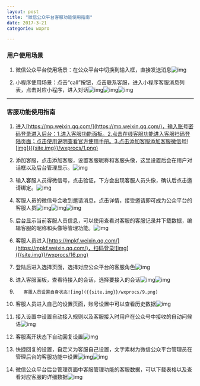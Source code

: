 ```yaml
---
layout: post
title: "微信公众平台客服功能使用指南"
date: 2017-3-21
categorie: wxpro

---
```


###  用户使用场景

1. 微信公众平台使用场景：在公众平台中切换到输入框，直接发送消息![img]({{site.img}}/wxprocs/a4.jpg)

 

2. 小程序使用场景：点击“call”按钮，点击联系客服，进入小程序客服消息列表，点击对应小程序，进入对话![img]({{site.img}}/wxprocs/a5.jpg)![img]({{site.img}}/wxprocs/a6.jpg)![img]({{site.img}}/images/wxprocs/a7.jpg)

 ---

### 客服功能使用指南

1. 进入[https://mp.weixin.qq.com/](https://mp.weixin.qq.com/)，输入账号密码登录进入后台：1.进入客服功能面板。2.点击在线客服功能进入客服扫码登陆页面；点击使用说明查看官方使用手册。3.点击添加客服添加客服微信号![img]({{site.img}}/wxprocs/1.png)

 

2. 添加客服，点击添加客服，设置客服昵称和客服头像，这里设置后会在用户对话框以及后台管理显示。![img]({{site.img}}/wxprocs/2.png)

 

3. 输入客服人员得微信号，点击验证，下方会出现客服人员头像，确认后点击邀请绑定。![img]({{site.img}}/wxprocs/3.png)

 

4. 客服人员的微信号会收到邀请消息，点击详情，接受邀请即可成为公众平台的客服人员![img]({{site.img}}/wxprocs/a1.jpg)![img]({{site.img}}/wxprocs/a2.jpg)![img]({{site.img}}/wxprocs/a3.jpg)

 

5. 后台显示当前客服人员信息，可以使用查看对客服的客服记录并下载数据，编辑客服的昵称和头像等管理功能。![img]({{site.img}}/wxprocs/4.png)

 

6. 客服人员进入[https://mpkf.weixin.qq.com/](https://mpkf.weixin.qq.com/)，扫码登录![img]({{site.img}}/wxprocs/16.png)

 

7. 登陆后进入选择页面，选择对应公众平台的客服角色![img]({{site.img}}/wxprocs/6.png)

  

8. 进入客服面板，查看待接入的会话，选择要接入的会话![img]({{site.img}}/wxprocs/7.png)![img]({{site.img}}/wxprocs/8.png)

 

9.        客服人员设置自身状态![img]({{site.img}}/wxprocs/9.png)

 

10.    客服人员进入自己的设置页面，账号设置中可以查看历史数据![img]({{site.img}}/wxprocs/10.png)

 

11.    接入设置中设置自动接入规则以及客服接入时用户在公众号中接收的自动问候语![img]({{site.img}}/wxprocs/11.png)

 

12.    客服离开状态下自动回复设置![img]({{site.img}}/wxprocs/12.png)

 

13.    快捷回复的设置，自定义为客服自己设置，文字素材为微信公众平台管理员在管理后台的客服功能中设置![img]({{site.img}}/wxprocs/13.png)![img]({{site.img}}/wxprocs/14.png)

 

14.    微信公众平台后台管理页面中客服管理功能的客服数据，可以下载表格以及查看对应客服的详细数据![img]({{site.img}}/wxprocs/15.png)
